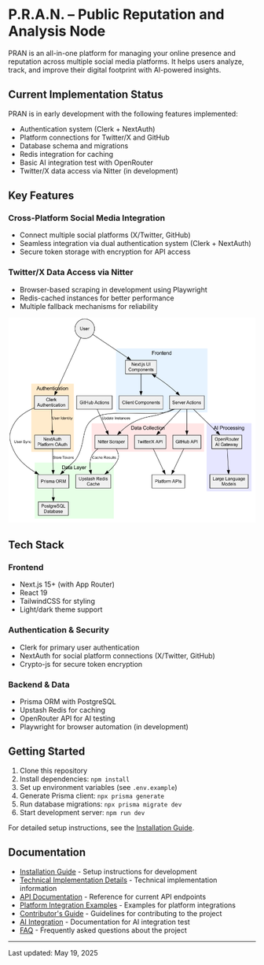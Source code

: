 # P.R.A.N. – Public Reputation and Analysis Node

PRAN is an all-in-one platform for managing your online presence and reputation across multiple social media platforms. It helps users analyze, track, and improve their digital footprint with AI-powered insights.

## Current Implementation Status

PRAN is in early development with the following features implemented:

- Authentication system (Clerk + NextAuth)
- Platform connections for Twitter/X and GitHub
- Database schema and migrations
- Redis integration for caching
- Basic AI integration test with OpenRouter
- Twitter/X data access via Nitter (in development)

## Key Features

### Cross-Platform Social Media Integration
- Connect multiple social platforms (X/Twitter, GitHub)
- Seamless integration via dual authentication system (Clerk + NextAuth)
- Secure token storage with encryption for API access

### Twitter/X Data Access via Nitter
- Browser-based scraping in development using Playwright
- Redis-cached instances for better performance 
- Multiple fallback mechanisms for reliability

![Platform Architecture](/public/images/platform-architecture.png)

## Tech Stack

### Frontend
- Next.js 15+ (with App Router)
- React 19
- TailwindCSS for styling
- Light/dark theme support

### Authentication & Security
- Clerk for primary user authentication
- NextAuth for social platform connections (X/Twitter, GitHub)
- Crypto-js for secure token encryption

### Backend & Data
- Prisma ORM with PostgreSQL
- Upstash Redis for caching
- OpenRouter API for AI testing
- Playwright for browser automation (in development)

## Getting Started

1. Clone this repository
2. Install dependencies: `npm install`
3. Set up environment variables (see `.env.example`)
4. Generate Prisma client: `npx prisma generate`
5. Run database migrations: `npx prisma migrate dev`
6. Start development server: `npm run dev`

For detailed setup instructions, see the [Installation Guide](./docs/installation-guide.md).

## Documentation

- [Installation Guide](./docs/installation-guide.md) - Setup instructions for development
- [Technical Implementation Details](./docs/technical-details.md) - Technical implementation information
- [API Documentation](./docs/api-documentation.md) - Reference for current API endpoints
- [Platform Integration Examples](./docs/platform-integration-examples.md) - Examples for platform integrations
- [Contributor's Guide](./docs/contributors-guide.md) - Guidelines for contributing to the project
- [AI Integration](./docs/ai-integration.md) - Documentation for AI integration test
- [FAQ](./docs/faq.md) - Frequently asked questions about the project

---

Last updated: May 19, 2025

